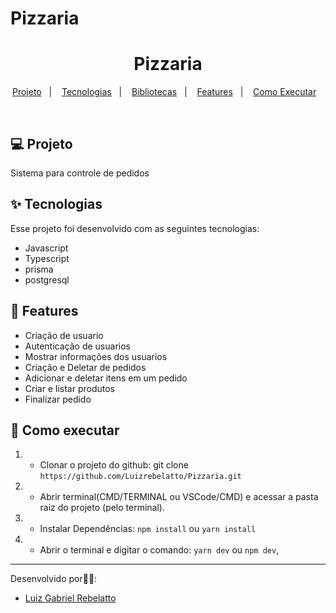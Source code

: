 # Pizzaria

<h1 align="center">Pizzaria</h1>

<p align="center">
  <a href="#-projeto">Projeto</a>&nbsp;&nbsp;&nbsp;|&nbsp;&nbsp;&nbsp;
  <a href="#-tecnologias">Tecnologias</a>&nbsp;&nbsp;&nbsp;|&nbsp;&nbsp;&nbsp;
  <a href="#-bibliotecas">Bibliotecas</a>&nbsp;&nbsp;&nbsp;|&nbsp;&nbsp;&nbsp;
  <a href="#-features">Features</a>&nbsp;&nbsp;&nbsp;|&nbsp;&nbsp;&nbsp;
  <a href="#-como-executar">Como Executar</a>&nbsp;&nbsp;&nbsp;
</p>

<br>

## 💻 Projeto
Sistema para controle de pedidos

## ✨ Tecnologias

Esse projeto foi desenvolvido com as seguintes tecnologias:

- Javascript
- Typescript
- prisma
- postgresql

##  📱  Features

- Criação de usuario
- Autenticação de usuarios
- Mostrar informações dos usuarios
- Criação e Deletar de pedidos
- Adicionar e deletar itens em um pedido
- Criar e listar produtos
- Finalizar pedido

## 🚀 Como executar

1) - Clonar o projeto do github:
    git clone `https://github.com/Luizrebelatto/Pizzaria.git`

2) - Abrir terminal(CMD/TERMINAL ou VSCode/CMD) e acessar a pasta raiz do projeto (pelo terminal).
  
3) - Instalar Dependências:
    `npm install` ou
    `yarn install`

4) - Abrir o terminal e digitar o comando:
    `yarn dev` ou `npm dev`,
---

Desenvolvido por👋🏻:
- [Luiz Gabriel Rebelatto](https://www.linkedin.com/in/luiz-gabriel-rebelatto-bianchi-67097413b/)


